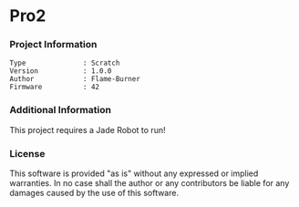 Pro2
================



### Project Information
```
Type              : Scratch
Version           : 1.0.0
Author            : Flame-Burner
Firmware          : 42
```

### Additional Information
This project requires a Jade Robot to run!

### License
This software is provided "as is" without any expressed or implied warranties.  In no case shall the author or any contributors be liable for any damages caused by the use of this software.

